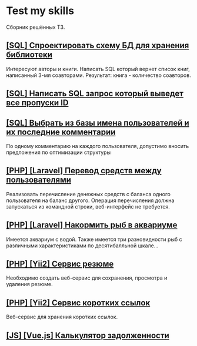 # Test my skills

Сборник решённых ТЗ.

## [[SQL] Спроектировать схему БД для хранения библиотеки](https://github.com/o-shabashov/test-my-skills/tree/master/SQL/library.sql)

Интересуют авторы и книги. Написать SQL который вернет список книг, написанный 3-мя соавторами. Результат: книга - количество соавторов.

## [[SQL] Написать SQL запрос который выведет все пропуски ID](https://github.com/o-shabashov/test-my-skills/tree/master/SQL/missed-ids.sql)

## [[SQL] Выбрать из базы имена пользователей и их последние комментарии](https://github.com/o-shabashov/test-my-skills/tree/master/SQL/last-users-comments.sql)

По одному комментарию на каждого пользователя, 
допустимо вносить предложения по оптимизации структуры

## [[PHP] [Laravel] Перевод средств между пользователями](https://github.com/o-shabashov/test-my-skills/tree/master/PHP/Laravel/transfer-funds) 

Реализовать перечисление денежных средств с баланса одного пользователя на баланс другого. Операция перечисления должна запускаться из командной строки, веб-интерфейс не требуется.

## [[PHP] [Laravel] Накормить рыб в аквариуме](https://github.com/o-shabashov/test-my-skills/tree/master/PHP/Laravel/feed-fish)

Имеется аквариум с водой. Также имеется три разновидности рыб с различными
характеристиками по десятибалльной шкале...

## [[PHP] [Yii2] Сервис резюме](https://github.com/o-shabashov/test-my-skills/tree/master/PHP/Yii2/resume-skills)

Необходимо создать веб-сервис для сохранения, просмотра и удаления резюме.

## [[PHP] [Yii2] Сервис коротких ссылок](https://github.com/o-shabashov/test-my-skills/tree/master/PHP/Yii2/shorten-my-url)

Веб-сервис для хранения коротких ссылок.

## [[JS] [Vue.js] Калькулятор задолженности](https://github.com/o-shabashov/test-my-skills/tree/master/JS/loan-calculator)

